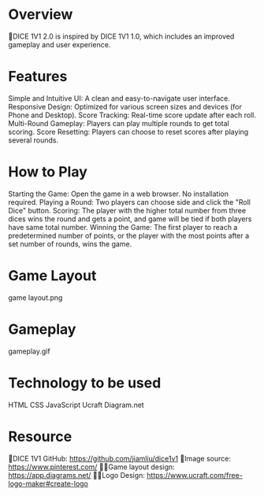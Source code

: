# Overview
🎲DICE 1V1 2.0 is inspired by DICE 1V1 1.0, which includes an improved gameplay and user experience.

# Features
Simple and Intuitive UI: A clean and easy-to-navigate user interface.
Responsive Design: Optimized for various screen sizes and devices (for Phone and Desktop).
Score Tracking: Real-time score update after each roll.
Multi-Round Gameplay: Players can play multiple rounds to get total scoring.
Score Resetting: Players can choose to reset scores after playing several rounds.

# How to Play
Starting the Game: Open the game in a web browser. No installation required.
Playing a Round: Two players can choose side and click the "Roll Dice" button.
Scoring: The player with the higher total number from three dices wins the round and gets a point, and game will be tied if both players have same total number.
Winning the Game: The first player to reach a predetermined number of points, or the player with the most points after a set number of rounds, wins the game.

# Game Layout
game layout.png

# Gameplay
gameplay.gif

# Technology to be used
HTML
CSS
JavaScript
Ucraft
Diagram.net

# Resource
🤖️DICE 1V1 GitHub: https://github.com/jiamliu/dice1v1
🎲Image source: https://www.pinterest.com/
🧑‍🎨Game layout design: https://app.diagrams.net/
🧑‍🎨Logo Design: https://www.ucraft.com/free-logo-maker#create-logo
